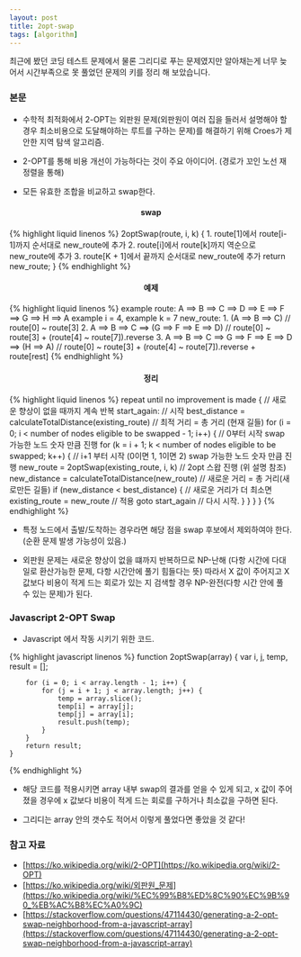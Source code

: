 ```yaml
---
layout: post
title: 2opt-swap
tags: [algorithm]
---
```


 최근에 봤던 코딩 테스트 문제에서 물론 그리디로 푸는 문제였지만 알아채는게 너무 늦어서 시간부족으로 못 풀었던 문제의 키를 정리 해 보았습니다.

### 본문

 - 수학적 최적화에서 2-OPT는 외판원 문제(외판원이 여러 집을 들러서 설명해야 할 경우 최소비용으로 도달해야하는 루트를 구하는 문제)를 해결하기 위해 Croes가 제안한 지역 탐색 알고리즘.

 - 2-OPT를 통해 비용 개선이 가능하다는 것이 주요 아이디어. (경로가 꼬인 노선 재정렬을 통해)
 
 - 모든 유효한 조합을 비교하고 swap한다.

#### <center>swap</center>

{% highlight liquid linenos %}
    2optSwap(route, i, k) {
      1. route[1]에서 route[i-1]까지 순서대로 new_route에 추가
      2. route[i]에서 route[k]까지 역순으로 new_route에 추가
      3. route[K + 1]에서 끝까지 순서대로 new_route에 추가
      return new_route;
    }
{% endhighlight %}

#### <center>예제</center>

{% highlight liquid linenos %}
  example route: A ==> B ==> C ==> D ==> E ==> F ==> G ==> H ==> A
  example i = 4, example k = 7
  new_route:
      1. (A ==> B ==> C) // route[0] ~ route[3]
      2. A ==> B ==> C ==> (G ==> F ==> E ==> D) // route[0] ~ route[3] + (route[4] ~  route[7]).reverse 
      3. A ==> B ==> C ==> G ==> F ==> E ==> D ==> (H ==> A) // route[0] ~ route[3] + (route[4] ~  route[7]).reverse + route[rest]
{% endhighlight %}

#### <center>정리</center>

{% highlight liquid linenos %}
  repeat until no improvement is made { // 새로운 향상이 없을 때까지 계속 반복
      start_again: // 시작
      best_distance = calculateTotalDistance(existing_route) // 최적 거리 = 총 거리 (현재 길들)
      for (i = 0; i < number of nodes eligible to be swapped - 1; i++) { // 0부터 시작 swap 가능한 노드 숫자 만큼 진행
          for (k = i + 1; k < number of nodes eligible to be swapped; k++) { // i+1 부터 시작 (0이면 1, 1이면 2) swap 가능한 노드 숫자 만큼 진행
              new_route = 2optSwap(existing_route, i, k) // 2opt 스왑 진행 (위 설명 참조)
              new_distance = calculateTotalDistance(new_route) // 새로운 거리 = 총 거리(새로만든 길들)
              if (new_distance < best_distance) { // 새로운 거리가 더 최소면
                  existing_route = new_route // 적용
                  goto start_again // 다시 시작.
              }
          }
      }
  }
{% endhighlight %}

 - 특정 노드에서 출발/도착하는 경우라면 해당 점을 swap 후보에서 제외하여야 한다. (순환 문제 발생 가능성이 있음.)


 - 외판원 문제는 새로운 향상이 없을 떄까지 반복하므로 NP-난해 (다항 시간에 다대 일로 환산가능한 문제, 다항 시간안에 풀기 힘들다는 뜻)
   따라서 X 값이 주어지고 X값보다 비용이 적게 드는 회로가 있는 지 검색할 경우 NP-완전(다항 시간 안에 풀 수 있는 문제)가 된다.


### Javascript 2-OPT Swap

 - Javascript 에서 작동 시키기 위한 코드.

{% highlight javascript linenos %}
    function 2optSwap(array) {
        var i, j,
            temp,
            result = [];

        for (i = 0; i < array.length - 1; i++) {
            for (j = i + 1; j < array.length; j++) {
                temp = array.slice();
                temp[i] = array[j];
                temp[j] = array[i];
                result.push(temp);
            }
        }
        return result;
    }
{% endhighlight %}

 - 해당 코드를 적용시키면 array 내부 swap의 결과를 얻을 수 있게 되고, x 값이 주어졌을 경우에 x 값보다 비용이 적게 드는 회로를 구하거나 최소값을 구하면 된다.

 - 그리디는 array 안의 갯수도 적어서 이렇게 풀었다면 좋았을 것 같다!

### 참고 자료 
 - [https://ko.wikipedia.org/wiki/2-OPT](https://ko.wikipedia.org/wiki/2-OPT)
 - [https://ko.wikipedia.org/wiki/외판원_문제](https://ko.wikipedia.org/wiki/%EC%99%B8%ED%8C%90%EC%9B%90_%EB%AC%B8%EC%A0%9C)
 - [https://stackoverflow.com/questions/47114430/generating-a-2-opt-swap-neighborhood-from-a-javascript-array](https://stackoverflow.com/questions/47114430/generating-a-2-opt-swap-neighborhood-from-a-javascript-array)